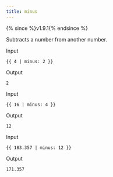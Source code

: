 ```yaml
---
title: minus
---
```


{% since %}v1.9.1{% endsince %}

Subtracts a number from another number.

Input
```liquid
{{ 4 | minus: 2 }}
```

Output
```text
2
```

Input
```liquid
{{ 16 | minus: 4 }}
```

Output
```text
12
```

Input
```liquid
{{ 183.357 | minus: 12 }}
```

Output
```text
171.357
```
